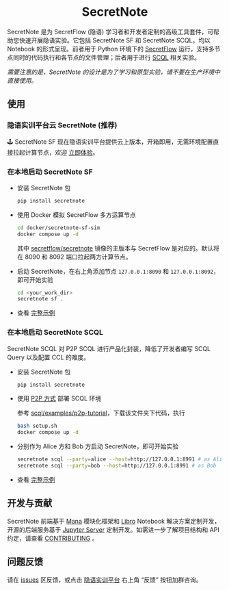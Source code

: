 <h1 align="center">
SecretNote
</h1>

SecretNote 是为 SecretFlow (隐语) 学习者和开发者定制的高级工具套件，可帮助您快速开展隐语实验。它包括 SecretNote SF 和 SecretNote SCQL，均以 Notebook 的形式呈现。前者用于 Python 环境下的 [SecretFlow](https://www.secretflow.org.cn/zh-CN/docs/secretflow) 运行，支持多节点同时的代码执行和各节点的文件管理；后者用于进行 [SCQL](https://www.secretflow.org.cn/zh-CN/docs/scql) 相关实验。

*需要注意的是，SecretNote 的设计是为了学习和原型实验，请不要在生产环境中直接使用。*

## 使用

### 隐语实训平台云 SecretNote (推荐)

🕹 SecretNote SF 现在隐语实训平台提供云上版本，开箱即用，无需环境配置直接拉起计算节点，欢迎 [立即体验](https://www.secret-flow.com/secretnote)。

### 在本地启动 SecretNote SF

- 安装 SecretNote 包

  ```sh
  pip install secretnote
  ```

- 使用 Docker 模拟 SecretFlow 多方运算节点

  ```sh
  cd docker/secretnote-sf-sim
  docker compose up -d
  ```

  其中 [secretflow/secretnote](https://hub.docker.com/r/secretflow/secretnote) 镜像的主版本与 SecretFlow 是对应的。默认将在 8090 和 8092 端口拉起两方计算节点。

- 启动 SecretNote，在右上角添加节点 `127.0.0.1:8090` 和 `127.0.0.1:8092`，即可开始实验

  ```sh
  cd <your_work_dir>
  secretnote sf .
  ```

- 查看 [完整示例](docs/SECRETFLOW-INTRO.md)

### 在本地启动 SecretNote SCQL

SecretNote SCQL 对 P2P SCQL 进行产品化封装，降低了开发者编写 SCQL Query 以及配置 CCL 的难度。

- 安装 SecretNote 包

  ```sh
  pip install secretnote
  ```

- 使用 [P2P 方式](https://www.secretflow.org.cn/zh-CN/docs/scql/main/topics/deployment/how-to-deploy-p2p-cluster) 部署 SCQL 环境

  参考 [scql/examples/p2p-tutorial](https://github.com/secretflow/scql/tree/main/examples/p2p-tutorial)，下载该文件夹下代码，执行

  ```sh
  bash setup.sh
  docker compose up -d
  ```

- 分别作为 Alice 方和 Bob 方启动 SecretNote，即可开始实验

  ```sh
  secretnote scql --party=alice --host=http://127.0.0.1:8991 # as Alice
  secretnote scql --party=bob --host=http://127.0.0.1:8991 # as Bob
  ```

- 查看 [完整示例](docs/SCQL-INTRO.md)

## 开发与贡献

SecretNote 前端基于 [Mana](https://github.com/difizen/mana) 模块化框架和 [Libro](https://github.com/difizen/libro) Notebook 解决方案定制开发，开源的后端服务基于 [Jupyter Server](https://github.com/jupyter-server/jupyter_server) 定制开发。如需进一步了解项目结构和 API 约定，请查看 [CONTRIBUTING](docs/CONTRIBUTING.md) 。

## 问题反馈

请在 [issues](https://github.com/secretflow/secretnote/issues) 区反馈，或点击 [隐语实训平台](https://www.secret-flow.com/welcome) 右上角 “反馈” 按钮加群咨询。

